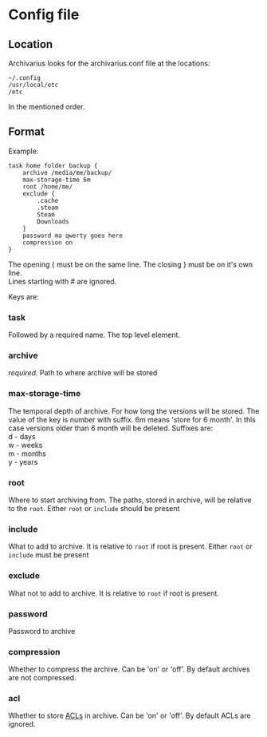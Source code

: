 # Config file

## Location

Archivarius looks for the archivarius.conf file at the locations:

	~/.config
	/usr/local/etc
	/etc

In the mentioned order.

## Format

Example:
 
	task home folder backup {
		archive /media/me/backup/
		max-storage-time 6m
		root /home/me/
		exclude {
			.cache
			.steam
			Steam
			Downloads
		}
		password ma qwerty goes here
		compression on
	}

The opening { must be on the same line. The closing } must be on it's own line.  
Lines starting with # are ignored.

Keys are:

### task
Followed by a required name. The top level element.

### archive
*required.* Path to where archive will be stored

### max-storage-time
The temporal depth of archive. For how long the versions will be stored. 
The value of the key is number with suffix. 6m means 'store for 6 month'. In this case versions older
than 6 month will be deleted. 
Suffixes are:  
	d - days  
	w - weeks  
	m - months  
	y - years  

### root
Where to start archiving from. The paths, stored in archive, will be relative to the `root`. Either `root` or `include` should be present

### include
What to add to archive. It is relative to `root` if root is present. Either `root` or `include` must be present

### exclude
What not to add to archive. It is relative to `root` if root is present.

### password
Password to archive

### compression 
Whether to compress the archive. Can be 'on' or 'off'. By default archives are not compressed.

### acl
Whether to store [ACLs][1] in archive. Can be 'on' or 'off'. By default ACLs are ignored.

[1]: https://en.wikipedia.org/wiki/Access-control_list




